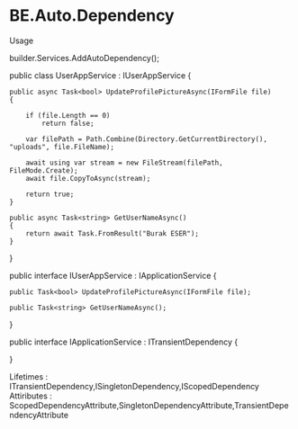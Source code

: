 # BE.Auto.Dependency

Usage

builder.Services.AddAutoDependency();


public class UserAppService : IUserAppService
{

    public async Task<bool> UpdateProfilePictureAsync(IFormFile file)
    {

        if (file.Length == 0)
            return false;

        var filePath = Path.Combine(Directory.GetCurrentDirectory(), "uploads", file.FileName);

        await using var stream = new FileStream(filePath, FileMode.Create);
        await file.CopyToAsync(stream);

        return true;
    }

    public async Task<string> GetUserNameAsync()
    {
        return await Task.FromResult("Burak ESER");
    }
}


public interface IUserAppService : IApplicationService
{

    public Task<bool> UpdateProfilePictureAsync(IFormFile file);

    public Task<string> GetUserNameAsync();

}


public interface IApplicationService : ITransientDependency
{

}


Lifetimes : ITransientDependency,ISingletonDependency,IScopedDependency
Attiributes : ScopedDependencyAttribute,SingletonDependencyAttribute,TransientDependencyAttribute
